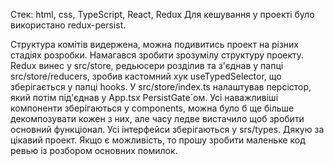 Стек: html, css, TypeScript, React, Redux
Для кешування у проекті було використано redux-persist.

Структура комітів видержена, можна подивитись проект на різних стадіях розробки.
Намагався зробити зрозумілу структуру проекту. Redux винес у src/store, редьюсери розділив та з'єднав у папці src/store/reducers, зробив кастомний хук useTypedSelector, що зберігається у папці hooks.
У src/store/index.ts налаштував персістор, який потім під'єднав у App.tsx PersistGate`ом. 
Усі наважливіші компоненти зберігаються у components, можна було б ще більше декомпозувати кожен з них, але часу ледве вистачило щоб зробити основний функціонал.
Усі інтерфейси зберігаються у srs/types.
Дякую за цікавий проект. Якщо є можливість, то прошу зробити маленьке код ревью із розбором основних помилок.
